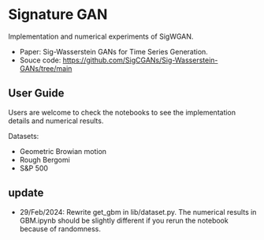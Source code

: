 # Signature GAN
Implementation and numerical experiments of SigWGAN.

- Paper: Sig-Wasserstein GANs for Time Series Generation. 
- Souce code: https://github.com/SigCGANs/Sig-Wasserstein-GANs/tree/main
  
## User Guide
Users are welcome to check the notebooks to see the implementation details and numerical results. 

Datasets:
- Geometric Browian motion
- Rough Bergomi
- S\&P 500

## update
- 29/Feb/2024: Rewrite get_gbm in lib/dataset.py. The numerical results in GBM.ipynb should be slightly different if you rerun the notebook because of randomness.